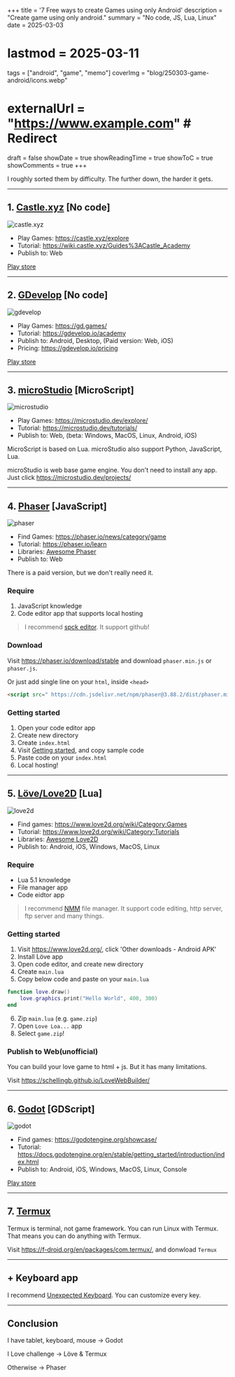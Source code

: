 +++
title = '7 Free ways to create Games using only Android'
description = "Create game using only android."
summary = "No code, JS, Lua, Linux"
date = 2025-03-03
# lastmod = 2025-03-11
tags = ["android", "game", "memo"]
coverImg = "blog/250303-game-android/icons.webp"
# externalUrl = "https://www.example.com" # Redirect
draft = false
showDate = true
showReadingTime = true
showToC = true
showComments = true
+++



I roughly sorted them by difficulty. The further down, the harder it gets.




---

## 1. [Castle.xyz](https://castle.xyz/) [No code]

![castle.xyz](castle.webp "Castle.xyz")

- Play Games: <https://castle.xyz/explore>
- Tutorial: <https://wiki.castle.xyz/Guides%3ACastle_Academy>
- Publish to: Web

[Play store](https://play.google.com/store/apps/details?id=xyz.castle)




---

## 2. [GDevelop](https://gdevelop.io/) [No code]

![gdevelop](gdevelop.webp "GDevelop")


- Play Games: <https://gd.games/>
- Tutorial: <https://gdevelop.io/academy>
- Publish to: Android, Desktop, (Paid version: Web, iOS)
- Pricing: <https://gdevelop.io/pricing>

[Play store](https://play.google.com/store/apps/details?id=io.gdevelop.ide)




---

## 3. [microStudio](https://microstudio.dev/) [MicroScript]

![microstudio](microstudio.webp "microStudio")


- Play Games: <https://microstudio.dev/explore/>
- Tutorial: <https://microstudio.dev/tutorials/>
- Publish to: Web, (beta: Windows, MacOS, Linux, Android, iOS)

MicroScript is based on Lua. microStudio also support Python, JavaScript, Lua. 

microStudio is web base game engine. You don't need to install any app. Just click <https://microstudio.dev/projects/>




---

## 4. [Phaser](https://phaser.io/) [JavaScript]

![phaser](phaser.webp "Phaser")


- Find Games: <https://phaser.io/news/category/game>
- Tutorial: <https://phaser.io/learn>
- Libraries: [Awesome Phaser](https://github.com/Raiper34/awesome-phaser)
- Publish to: Web

There is a paid version, but we don't really need it.


### Require

1. JavaScript knowledge 
2. Code editor app that supports local hosting 

> I recommend [spck editor](https://play.google.com/store/apps/details?id=io.spck). It support github!


### Download

Visit <https://phaser.io/download/stable> and download `phaser.min.js` or `phaser.js`. 

Or just add single line on your `html`, inside `<head>`

```html
<script src=" https://cdn.jsdelivr.net/npm/phaser@3.88.2/dist/phaser.min.js "></script>
```

### Getting started

1. Open your code editor app
2. Create new directory 
3. Create `index.html`
4. Visit [Getting started](https://phaser.io/tutorials/getting-started-phaser3/part5), and copy sample code
5. Paste code on your `index.html`
6. Local hosting!




---

## 5. [Löve/Love2D](https://www.love2d.org/) [Lua]

![love2d](love.webp "Löve")


- Find games: <https://www.love2d.org/wiki/Category:Games>
- Tutorial: <https://www.love2d.org/wiki/Category:Tutorials>
- Libraries: [Awesome Love2D](https://github.com/love2d-community/awesome-love2d)
- Publish to: Android, iOS, Windows, MacOS, Linux


### Require

- Lua 5.1 knowledge 
- File manager app
- Code eidtor app

> I recommend [NMM](https://play.google.com/store/apps/details?id=in.mfile) file manager. It support code editing, http server, ftp server and many things. 


### Getting started 

1. Visit <https://www.love2d.org/>, click 'Other downloads - Android APK'
2. Install Löve app
3. Open code editor, and create new directory
4. Create `main.lua`
5. Copy below code and paste on your `main.lua`

```lua
function love.draw()
    love.graphics.print("Hello World", 400, 300)
end
```

6. Zip `main.lua` (e.g. `game.zip`)
7. Open `Love Loa...` app
8. Select `game.zip`!


### Publish to Web(unofficial)

You can build your love game to html + js. But it has many limitations. 

Visit <https://schellingb.github.io/LoveWebBuilder/>




---

## 6. [Godot](https://godotengine.org/) [GDScript]

![godot](godot.webp "Godot")

- Find games: <https://godotengine.org/showcase/>
- Tutorial: <https://docs.godotengine.org/en/stable/getting_started/introduction/index.html>
- Publish to: Android, iOS, Windows, MacOS, Linux, Console

[Play store](https://play.google.com/store/apps/details?id=org.godotengine.editor.v4)




---

## 7. [Termux](https://termux.dev/en/)

Termux is terminal, not game framework. You can run Linux with Termux. That means you can do anything with Termux. 

Visit <https://f-droid.org/en/packages/com.termux/>, and donwload `Termux`




---

## + Keyboard app

I recommend [Unexpected Keyboard](https://play.google.com/store/apps/details?id=juloo.keyboard2). You can customize every key. 




---

## Conclusion 

I have tablet, keyboard, mouse -> Godot 

I Love challenge -> Löve & Termux

Otherwise -> Phaser